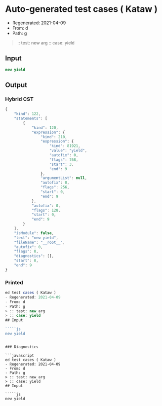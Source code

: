 # Auto-generated test cases ( Kataw )
- Regenerated: 2021-04-09
- From: d
- Path: g
> :: test: new arg
> :: case: yield
## Input

`````js
new yield
`````

## Output

### Hybrid CST

```javascript
{
    "kind": 122,
    "statements": [
        {
            "kind": 120,
            "expression": {
                "kind": 210,
                "expression": {
                    "kind": 81921,
                    "value": "yield",
                    "autofix": 0,
                    "flags": 768,
                    "start": 3,
                    "end": 9
                },
                "argumentList": null,
                "autofix": 0,
                "flags": 256,
                "start": 0,
                "end": 9
            },
            "autofix": 0,
            "flags": 128,
            "start": 0,
            "end": 9
        }
    ],
    "isModule": false,
    "text": "new yield",
    "fileName": "__root__",
    "autofix": 0,
    "flags": 0,
    "diagnostics": [],
    "start": 0,
    "end": 9
}
```

### Printed

```javascript
ed test cases ( Kataw )
- Regenerated: 2021-04-09
- From: d
- Path: g
> :: test: new arg
> :: case: yield
## Input

`````js
new yield
`````
```

### Diagnostics

```javascript
ed test cases ( Kataw )
- Regenerated: 2021-04-09
- From: d
- Path: g
> :: test: new arg
> :: case: yield
## Input

`````js
new yield
`````
```

